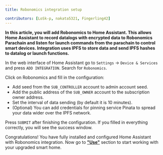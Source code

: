 ```yaml
---
title: Robonomics integration setup

contributors: [LoSk-p, nakata5321, Fingerling42]
---
```


**In this article, you will add Robonomics to Home Assistant. This allows Home Assistant to record datalogs with encrypted data to Robonomics Parachain and listen for launch commands from the parachain to control smart devices. Integration uses IPFS to store data and send IPFS hashes to datalog or launch functions.**

<robo-wiki-picture src="home-assistant/integration-setup.png" />

In the web interface of Home Assistant go to `Settings` -> `Device & Services` and press `ADD INTEGRATION`. Search for `Robonomics`.

<robo-wiki-picture src="home-assistant/add-integration.jpg" />

Click on Robonomics and fill in the configuration: 

- Add seed from the `SUB_CONTROLLER` account to admin account seed.
- Add the public address of the `SUB_OWNER` account to the subscription owner address.
- Set the interval of data sending (by default it is 10 minutes).
- (Optional) You can add credentials for pinning service Pinata to spread your data wider over the IPFS network.

<robo-wiki-picture src="home-assistant/config.jpg" />

Press `SUBMIT` after finishing the configuration. If you filled in everything correctly, you will see the success window.

Congratulations! You have fully installed and configured Home Assistant with Robonomics integration. Now go to [**"Use"**](/docs/global-administration) section to start working with your upgraded smart home.